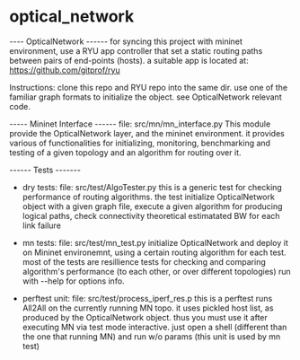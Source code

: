 # optical_network


---- OpticalNetwork ------
for syncing this project with mininet environment, use a RYU app controller that set a static routing paths between
    pairs of end-points (hosts).
a suitable app is located at:
https://github.com/gitprof/ryu

 Instructions:
 clone this repo and RYU repo into the same dir.
 use one of the familiar graph formats to initialize the object. see OpticalNetwork relevant code.


----- Mininet Interface ------
file: src/mn/mn_interface.py
This module provide the OpticalNetwork layer, and the mininet environment.
it provides various of functionalities for initializing, monitoring, benchmarking and testing of a given topology
and an algorithm for routing over it.



------ Tests -------
* dry tests:
file: src/test/AlgoTester.py
this is a generic test for checking performance of routing algorithms.
the test initialize OpticalNetwork object with a given graph file, execute a given algorithm
for producing logical paths, check connectivity theoretical estimatated BW for each link failure

* mn tests:
file: src/test/mn_test.py
initialize OpticalNetwork and deploy it on Mininet environemnt, using a certain routing algorithm for each test.
most of the tests are resillience tests for checking and comparing algorithm's performance (to each other, or over different topologies)
run with --help for options info.

* perftest unit:
file: src/test/process_iperf_res.p
this is a perftest runs All2All on the currently running MN topo.
it uses pickled host list, as produced by the OpticalNetwork object.
thus you must use it after executing MN via test mode interactive.
just open a shell (different than the one that running MN) and run w/o params
(this unit is used by mn test)
